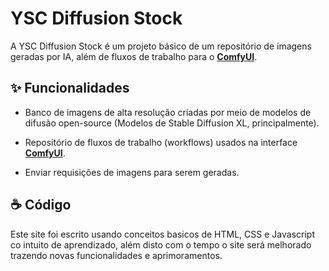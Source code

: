 # YSC Diffusion Stock

A YSC Diffusion Stock é um projeto básico de um repositório de imagens geradas por IA, além de fluxos de trabalho para o **[ComfyUI](https://github.com/comfyanonymous/ComfyUI)**.

## ✨ Funcionalidades

* Banco de imagens de alta resolução criadas por meio de modelos de difusão open-source (Modelos de Stable Diffusion XL, principalmente).

* Repositório de fluxos de trabalho (workflows) usados na interface **[ComfyUI](https://github.com/comfyanonymous/ComfyUI)**.

* Enviar requisições de imagens para serem geradas.

## ☕️ Código

Este site foi escrito usando conceitos basicos de HTML, CSS e Javascript co intuito de aprendizado, além disto com o tempo o site será melhorado trazendo novas funcionalidades e aprimoramentos.
